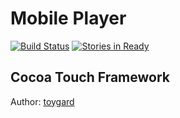 # Mobile Player

[![Build Status](https://circleci.com/gh/movielala/mobileplayer-ios.svg?style=shield&circle-token=0ea3a14dad751e5a914bb117cd7404146052df26)](https://circleci.com/gh/movielala/mobileplayer-ios)
[![Stories in Ready](https://badge.waffle.io/movielala/mobileplayer-ios.svg)](http://waffle.io/movielala/mobileplayer-ios)

## Cocoa Touch Framework

Author: [toygard](https://github.com/toygard)
